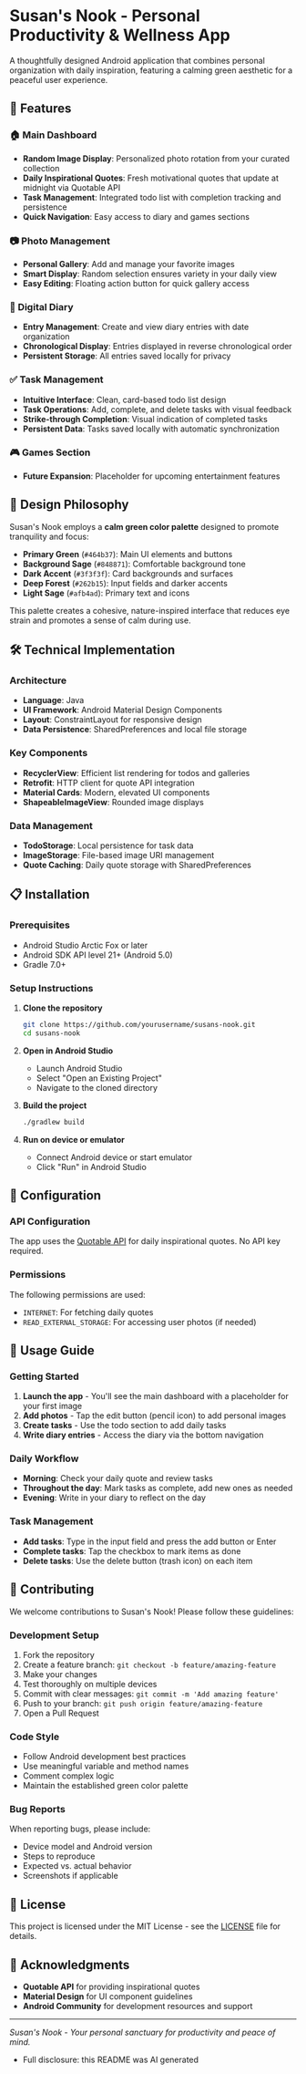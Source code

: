 # Susan's Nook - Personal Productivity & Wellness App

A thoughtfully designed Android application that combines personal organization with daily inspiration, featuring a calming green aesthetic for a peaceful user experience.

## 📱 Features

### 🏠 Main Dashboard
- **Random Image Display**: Personalized photo rotation from your curated collection
- **Daily Inspirational Quotes**: Fresh motivational quotes that update at midnight via Quotable API
- **Task Management**: Integrated todo list with completion tracking and persistence
- **Quick Navigation**: Easy access to diary and games sections

### 📷 Photo Management
- **Personal Gallery**: Add and manage your favorite images
- **Smart Display**: Random selection ensures variety in your daily view
- **Easy Editing**: Floating action button for quick gallery access

### 📔 Digital Diary
- **Entry Management**: Create and view diary entries with date organization
- **Chronological Display**: Entries displayed in reverse chronological order
- **Persistent Storage**: All entries saved locally for privacy

### ✅ Task Management
- **Intuitive Interface**: Clean, card-based todo list design
- **Task Operations**: Add, complete, and delete tasks with visual feedback
- **Strike-through Completion**: Visual indication of completed tasks
- **Persistent Data**: Tasks saved locally with automatic synchronization

### 🎮 Games Section
- **Future Expansion**: Placeholder for upcoming entertainment features

## 🎨 Design Philosophy

Susan's Nook employs a **calm green color palette** designed to promote tranquility and focus:

- **Primary Green** (`#464b37`): Main UI elements and buttons
- **Background Sage** (`#848871`): Comfortable background tone
- **Dark Accent** (`#3f3f3f`): Card backgrounds and surfaces
- **Deep Forest** (`#262b15`): Input fields and darker accents
- **Light Sage** (`#afb4ad`): Primary text and icons

This palette creates a cohesive, nature-inspired interface that reduces eye strain and promotes a sense of calm during use.

## 🛠️ Technical Implementation

### Architecture
- **Language**: Java
- **UI Framework**: Android Material Design Components
- **Layout**: ConstraintLayout for responsive design
- **Data Persistence**: SharedPreferences and local file storage

### Key Components
- **RecyclerView**: Efficient list rendering for todos and galleries
- **Retrofit**: HTTP client for quote API integration
- **Material Cards**: Modern, elevated UI components
- **ShapeableImageView**: Rounded image displays

### Data Management
- **TodoStorage**: Local persistence for task data
- **ImageStorage**: File-based image URI management
- **Quote Caching**: Daily quote storage with SharedPreferences

## 📋 Installation

### Prerequisites
- Android Studio Arctic Fox or later
- Android SDK API level 21+ (Android 5.0)
- Gradle 7.0+

### Setup Instructions

1. **Clone the repository**
   ```bash
   git clone https://github.com/yourusername/susans-nook.git
   cd susans-nook
   ```

2. **Open in Android Studio**
   - Launch Android Studio
   - Select "Open an Existing Project"
   - Navigate to the cloned directory

3. **Build the project**
   ```bash
   ./gradlew build
   ```

4. **Run on device or emulator**
   - Connect Android device or start emulator
   - Click "Run" in Android Studio

## 🔧 Configuration

### API Configuration
The app uses the [Quotable API](https://quotable.io) for daily inspirational quotes. No API key required.

### Permissions
The following permissions are used:
- `INTERNET`: For fetching daily quotes
- `READ_EXTERNAL_STORAGE`: For accessing user photos (if needed)

## 📖 Usage Guide

### Getting Started
1. **Launch the app** - You'll see the main dashboard with a placeholder for your first image
2. **Add photos** - Tap the edit button (pencil icon) to add personal images
3. **Create tasks** - Use the todo section to add daily tasks
4. **Write diary entries** - Access the diary via the bottom navigation

### Daily Workflow
- **Morning**: Check your daily quote and review tasks
- **Throughout the day**: Mark tasks as complete, add new ones as needed
- **Evening**: Write in your diary to reflect on the day

### Task Management
- **Add tasks**: Type in the input field and press the add button or Enter
- **Complete tasks**: Tap the checkbox to mark items as done
- **Delete tasks**: Use the delete button (trash icon) on each item

## 🤝 Contributing

We welcome contributions to Susan's Nook! Please follow these guidelines:

### Development Setup
1. Fork the repository
2. Create a feature branch: `git checkout -b feature/amazing-feature`
3. Make your changes
4. Test thoroughly on multiple devices
5. Commit with clear messages: `git commit -m 'Add amazing feature'`
6. Push to your branch: `git push origin feature/amazing-feature`
7. Open a Pull Request

### Code Style
- Follow Android development best practices
- Use meaningful variable and method names
- Comment complex logic
- Maintain the established green color palette

### Bug Reports
When reporting bugs, please include:
- Device model and Android version
- Steps to reproduce
- Expected vs. actual behavior
- Screenshots if applicable

## 📄 License

This project is licensed under the MIT License - see the [LICENSE](LICENSE) file for details.

## 🙏 Acknowledgments

- **Quotable API** for providing inspirational quotes
- **Material Design** for UI component guidelines
- **Android Community** for development resources and support

---

*Susan's Nook - Your personal sanctuary for productivity and peace of mind.*

- Full disclosure: this README was AI generated
